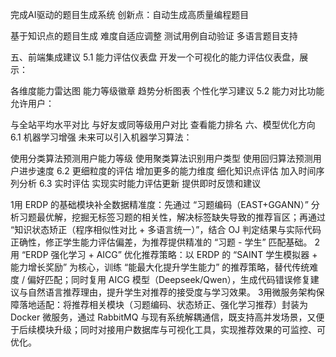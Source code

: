 完成AI驱动的题目生成系统 
创新点：自动生成高质量编程题目

基于知识点的题目生成
难度自适应调整
测试用例自动验证
多语言题目支持


五、前端集成建议
5.1 能力评估仪表盘
开发一个可视化的能力评估仪表盘，展示：

各维度能力雷达图
能力等级徽章
趋势分析图表
个性化学习建议
5.2 能力对比功能
允许用户：

与全站平均水平对比
与好友或同等级用户对比
查看能力排名
六、模型优化方向
6.1 机器学习增强
未来可以引入机器学习算法：

使用分类算法预测用户能力等级
使用聚类算法识别用户类型
使用回归算法预测用户进步速度
6.2 更细粒度的评估
增加更多的能力维度
细化知识点评估
加入时间序列分析
6.3 实时评估
实现实时能力评估更新
提供即时反馈和建议

1用 ERDP 的基础模块补全数据精准度：先通过 “习题编码（EAST+GGANN）” 分析习题最优解，挖掘无标签习题的相关性，解决标签缺失导致的推荐盲区；再通过 “知识状态矫正（程序相似性对比 + 多语言统一）”，结合 OJ 判定结果与实际代码正确性，修正学生能力评估偏差，为推荐提供精准的 “习题 - 学生” 匹配基础。
2用 “ERDP 强化学习 + AICG” 优化推荐策略：以 ERDP 的 “SAINT 学生模拟器 + 能力增长奖励” 为核心，训练 “能最大化提升学生能力” 的推荐策略，替代传统难度 / 偏好匹配；同时复用 AICG 模型（Deepseek/Qwen），生成代码错误修复建议与自然语言推荐理由，提升学生对推荐的接受度与学习效果。
3用微服务架构保障落地适配：将推荐相关模块（习题编码、状态矫正、强化学习推荐）封装为 Docker 微服务，通过 RabbitMQ 与现有系统解耦通信，既支持高并发场景，又便于后续模块升级；同时对接用户数据库与可视化工具，实现推荐效果的可监控、可优化。
